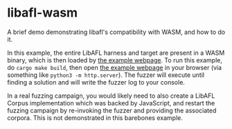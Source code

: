 # libafl-wasm

A brief demo demonstrating libafl's compatibility with WASM, and how to do it.

In this example, the entire LibAFL harness and target are present in a WASM binary, which is then loaded by [the example
webpage](pkg/index.html). To run this example, do `cargo make build`, then open [the example webpage](pkg/index.html) in
your browser (via something like `python3 -m http.server`). The fuzzer will execute until finding a solution and will
write the fuzzer log to your console.

In a real fuzzing campaign, you would likely need to also create a LibAFL Corpus implementation which was backed by
JavaScript, and restart the fuzzing campaign by re-invoking the fuzzer and providing the associated corpora. This is
not demonstrated in this barebones example.